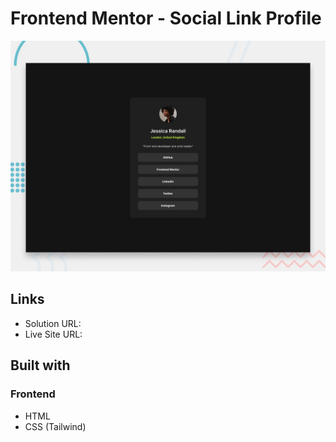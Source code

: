 # Frontend Mentor - Social Link Profile

![Design preview for the Mood tracking app coding challenge](./preview.jpg)

## Links

- Solution URL: 
- Live Site URL: 

## Built with

### Frontend
- HTML
- CSS (Tailwind)

